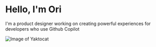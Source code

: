 # Hello, I'm Ori
I'm a product designer working on creating powerful experiences for developers who use Github Copilot

![Image of Yaktocat](https://octodex.github.com/images/droctocat.png)

